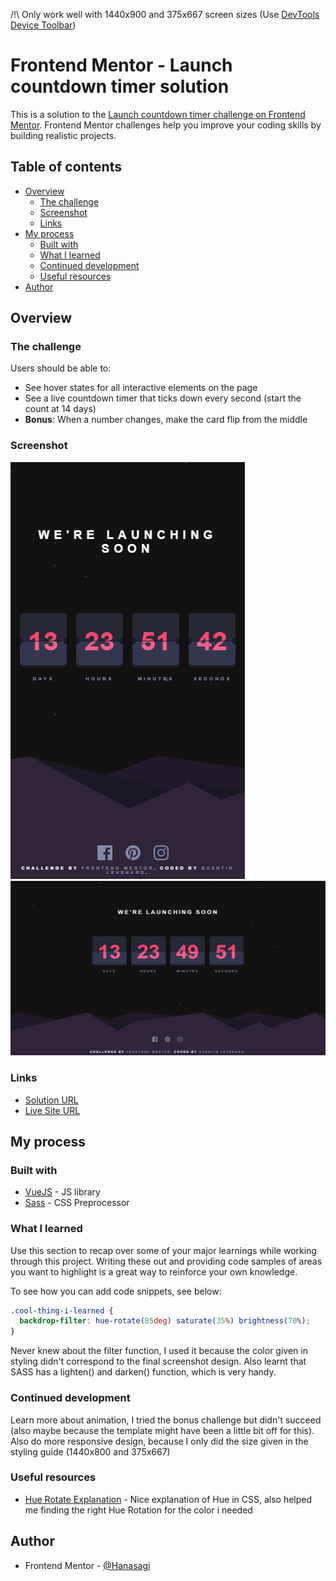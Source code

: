 /!\ Only work well with 1440x900 and 375x667 screen sizes (Use [DevTools Device Toolbar](https://www.sitepoint.com/how-to-simulate-mobile-devices-with-device-mode-in-chrome/))

# Frontend Mentor - Launch countdown timer solution

This is a solution to the [Launch countdown timer challenge on Frontend Mentor](https://www.frontendmentor.io/challenges/launch-countdown-timer-N0XkGfyz-). Frontend Mentor challenges help you improve your coding skills by building realistic projects. 

## Table of contents

- [Overview](#overview)
  - [The challenge](#the-challenge)
  - [Screenshot](#screenshot)
  - [Links](#links)
- [My process](#my-process)
  - [Built with](#built-with)
  - [What I learned](#what-i-learned)
  - [Continued development](#continued-development)
  - [Useful resources](#useful-resources)
- [Author](#author)

## Overview

### The challenge

Users should be able to:

- See hover states for all interactive elements on the page
- See a live countdown timer that ticks down every second (start the count at 14 days)
- **Bonus**: When a number changes, make the card flip from the middle

### Screenshot

![](./src/assets/design/screenshot-mobile.png)
![](./src/assets/design/screenshot-pc.png)

### Links

- [Solution URL](https://github.com/Hanasagi/Launch-Countdown-FrontedMentor)
- [Live Site URL](https://countdown-hanasagi.netlify.app/)

## My process

### Built with

- [VueJS](https://vuejs.org/) - JS library
- [Sass](https://sass-lang.com/) - CSS Preprocessor

### What I learned

Use this section to recap over some of your major learnings while working through this project. Writing these out and providing code samples of areas you want to highlight is a great way to reinforce your own knowledge.

To see how you can add code snippets, see below:

```css
.cool-thing-i-learned {
  backdrop-filter: hue-rotate(85deg) saturate(35%) brightness(70%);
}
```
Never knew about the filter function, I used it because the color given in styling didn't correspond to the final screenshot design. Also learnt that SASS has a lighten() and darken() function, which is very handy.

### Continued development

Learn more about animation, I tried the bonus challenge but didn't succeed (also maybe because the template might have been a little bit off for this).
Also do more responsive design, because I only did the size given in the styling guide (1440x800 and 375x667) 

### Useful resources

- [Hue Rotate Explanation](https://danielcwilson.com/blog/2019/09/huedini/) - Nice explanation of Hue in CSS, also helped me finding the right Hue Rotation for the color i needed

## Author

- Frontend Mentor - [@Hanasagi](https://www.frontendmentor.io/profile/Hanasagi)
